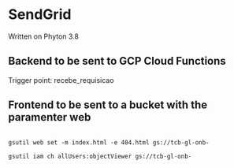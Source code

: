 # SendGrid 
Written on Phyton 3.8

## Backend to be sent to GCP Cloud Functions
Trigger point: recebe_requisicao

## Frontend to be sent to a bucket with the paramenter web
<code>
gsutil web set -m index.html -e 404.html gs://tcb-gl-onb-<seu-nome>
</code>


<code>
gsutil iam ch allUsers:objectViewer gs://tcb-gl-onb-<seu-nome>
</code>
